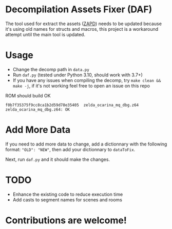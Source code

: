 # Decompilation Assets Fixer (DAF)
The tool used for extract the assets ([ZAPD](https://github.com/zeldaret/ZAPD)) needs to be updated because it's using old names for structs and macros, this project is a workaround attempt until the main tool is updated.

# Usage
- Change the decomp path in ``data.py``
- Run ``daf.py`` (tested under Python 3.10, should work with 3.7+)
- If you have any issues when compiling the decomp, try ``make clean && make -j``, if it's not working feel free to open an issue on this repo

ROM should build OK
```
f0b7f35375f9cc8ca1b2d59d78e35405  zelda_ocarina_mq_dbg.z64
zelda_ocarina_mq_dbg.z64: OK
```

# Add More Data
If you need to add more data to change, add a dictionnary with the following format: ``"OLD": "NEW"``, then add your dictionnary to ``dataToFix``.

Next, run ``daf.py`` and it should make the changes.

# TODO
- Enhance the existing code to reduce execution time
- Add casts to segment names for scenes and rooms

# Contributions are welcome!
